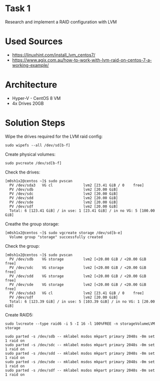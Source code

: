 # Task 1
Research and implement a RAID configuration with LVM

# Used Sources
- https://linuxhint.com/install_lvm_centos7/
- https://www.agix.com.au/how-to-work-with-lvm-raid-on-centos-7-a-working-example/


# Architecture
- Hyper-V - CentOS 8 VM
- 4x Drives 20GB

# Solution Steps


Wipe the drives required for the LVM raid config:

```
sudo wipefs --all /dev/sd[b-f]
```

Create physical volumes:

```
sudo pvcreate /dev/sd[b-f]
```

Check the drives:

```
[m0sh1x2@centos ~]$ sudo pvscan 
  PV /dev/sda3   VG cl              lvm2 [23.41 GiB / 0    free]
  PV /dev/sdb                       lvm2 [20.00 GiB]
  PV /dev/sdc                       lvm2 [20.00 GiB]
  PV /dev/sdd                       lvm2 [20.00 GiB]
  PV /dev/sde                       lvm2 [20.00 GiB]
  PV /dev/sdf                       lvm2 [20.00 GiB]
  Total: 6 [123.41 GiB] / in use: 1 [23.41 GiB] / in no VG: 5 [100.00 GiB]
```

Creathe the group storage:

```
[m0sh1x2@centos ~]$ sudo vgcreate storage /dev/sd[b-e]
  Volume group "storage" successfully created
```

Check the group:
```
[m0sh1x2@centos ~]$ sudo pvscan
  PV /dev/sdb    VG storage         lvm2 [<20.00 GiB / <20.00 GiB free]
  PV /dev/sdc    VG storage         lvm2 [<20.00 GiB / <20.00 GiB free]
  PV /dev/sdd    VG storage         lvm2 [<20.00 GiB / <20.00 GiB free]
  PV /dev/sde    VG storage         lvm2 [<20.00 GiB / <20.00 GiB free]
  PV /dev/sda3   VG cl              lvm2 [23.41 GiB / 0    free]
  PV /dev/sdf                       lvm2 [20.00 GiB]
  Total: 6 [123.39 GiB] / in use: 5 [103.39 GiB] / in no VG: 1 [20.00 GiB]
```

Create RAID5:

```
sudo lvcreate --type raid6 -i 5 -I 16 -l 100%FREE -n storageVolumeLVM storage
```

```
sudo parted -s /dev/sdb -- mklabel msdos mkpart primary 2048s -0m set 1 raid on
sudo parted -s /dev/sdc -- mklabel msdos mkpart primary 2048s -0m set 1 raid on
sudo parted -s /dev/sdd -- mklabel msdos mkpart primary 2048s -0m set 1 raid on
sudo parted -s /dev/sde -- mklabel msdos mkpart primary 2048s -0m set 1 raid on
sudo parted -s /dev/sdf -- mklabel msdos mkpart primary 2048s -0m set 1 raid on
```